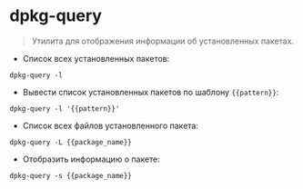 # dpkg-query

> Утилита для отображения информации об установленных пакетах.

- Список всех установленных пакетов:

`dpkg-query -l`

- Вывести список установленных пакетов по шаблону `{{pattern}}`:

`dpkg-query -l '{{pattern}}'`

- Список всех файлов установленного пакета:

`dpkg-query -L {{package_name}}`

- Отобразить информацию о пакете:

`dpkg-query -s {{package_name}}`
